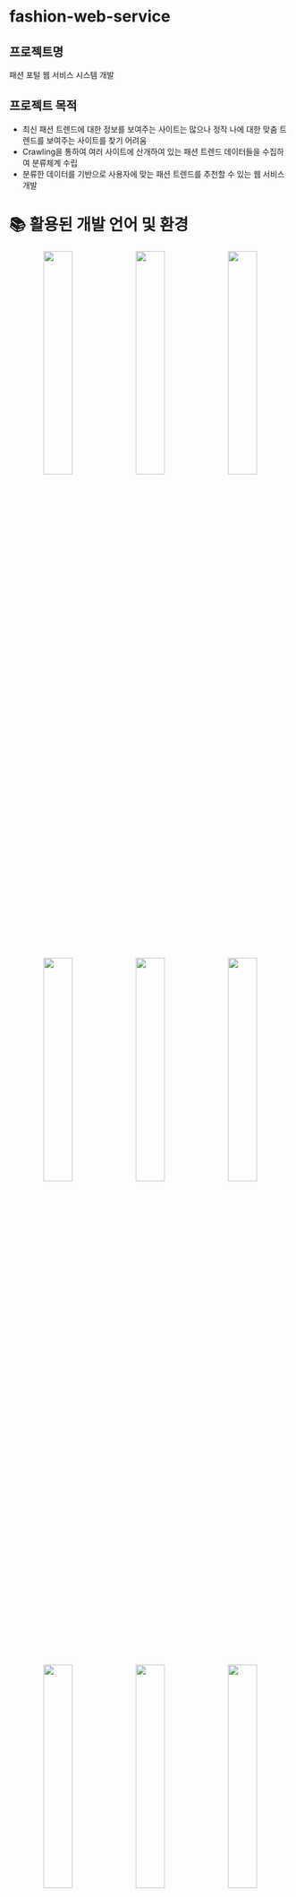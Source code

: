 # fashion-web-service

## 프로젝트명
패션 포털 웹 서비스 시스템 개발

## 프로젝트 목적
- 최신 패션 트렌드에 대한 정보를 보여주는 사이트는 많으나 정작 나에 대한 맞춤 트렌드를 보여주는 사이트를 찾기 어려움
- Crawling을 통하여 여러 사이트에 산개하여 있는 패션 트렌드 데이터들을 수집하여 분류체계 수립
- 분류한 데이터를 기반으로 사용자에 맞는 패션 트렌드를 추천할 수 있는 웹 서비스 개발

# 📚 활용된 개발 언어 및 환경


<p align="center">  
  <img src="https://github.com/giwon512/order-management-service/assets/64604990/c6d1d0dc-eafd-4ecd-9621-366f36b4e1bb" align="center" width="32%">  
  <img src="https://github.com/giwon512/order-management-service/assets/64604990/682e8c38-186b-477d-97d5-de70068b1236" align="center" width="32%">  
  <img src="https://github.com/giwon512/order-management-service/assets/64604990/9ffaf2fa-a37f-45fc-a1ab-43ccd3502349" align="center" width="32%"> 
</p>

<p align="center">  
  <img src="https://github.com/giwon512/order-management-service/assets/64604990/e5a2af88-080b-4d17-8887-4006d45d851e"
 align="center" width="32%">  
  <img src="https://github.com/giwon512/order-management-service/assets/64604990/1a05b46a-cb68-4a28-997b-06b7d687e623" align="center" width="32%">  
  <img src="https://github.com/giwon512/order-management-service/assets/64604990/54f9c9b0-2c56-4755-ac40-f279983a71dd" align="center" width="32%"> 
</p>

<p align="center">  
  <img src="https://github.com/giwon512/order-management-service/assets/64604990/d8c8dbf5-826f-4440-b645-131046446b95"
 align="center" width="32%">  
  <img src="https://github.com/giwon512/order-management-service/assets/64604990/8e5f78ac-1057-4965-95ae-52069f3d8554" align="center" width="32%">  
  <img src="https://github.com/giwon512/order-management-service/assets/64604990/002d1471-ba11-4e2d-b74e-a53be3d4a1bd"
 align="center" width="32%"> 
</p>

<p align="center">  
  <img src="https://github.com/giwon512/order-management-service/assets/64604990/c0243a09-79f7-42d3-b721-f573729bca1b"
 align="center" width="32%">  
  <img src="https://github.com/giwon512/order-management-service/assets/64604990/ad83112a-cf70-48b7-bc35-804c0473a54a"
 align="center" width="32%">  
  <img src="https://github.com/giwon512/order-management-service/assets/64604990/67ae47f3-14de-4ad6-9e35-63a6a2563e80" align="center" width="32%"> 
</p>

# 🗂️ 프로젝트 구조
🗂️FashionNav - Spring Boot를 활용한 백엔드 로직
🗂️FashionNavFront - React를 활용한 프론트엔드 로직 및 크롤링을 위한 파이썬 코드
🗂️FashionTrend - 프로젝트 초기에 JSP로 제작한 목업 홈페이지 내

# 📚 API 명세
회원 관리를 위한 User API - https://giwon512.github.io/project/userAPI/

컨텐츠 관리를 위한 User API - https://giwon512.github.io/project/newsAPI/

메인 서비스 로직을 위한 User API - https://giwon512.github.io/project/surveyAPI/

# 🗂️ 서비스 사이트맵 구조


## 프로젝트 수행내용
- Crawling을 이용하여 데이터 수집 및 분류체계 구성
- Spring boot 기반의 Web Project 구축
- MariaDB를 주DB로 사용
- Sprint Security를 사용하여 login 인증 처리

